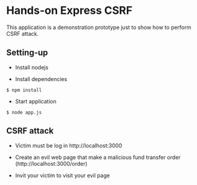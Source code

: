 # Hands-on Express CSRF

This application is a demonstration prototype just to show how to perform CSRF attack.

## Setting-up

* Install nodejs

* Install dependencies

```console
$ npm install
```

* Start application

```console
$ node app.js
```

## CSRF attack

* Victim must be log in http://localhost:3000

* Create an evil web page that make a malicious fund transfer order (http://localhost:3000/order)

* Invit your victim to visit your evil page
